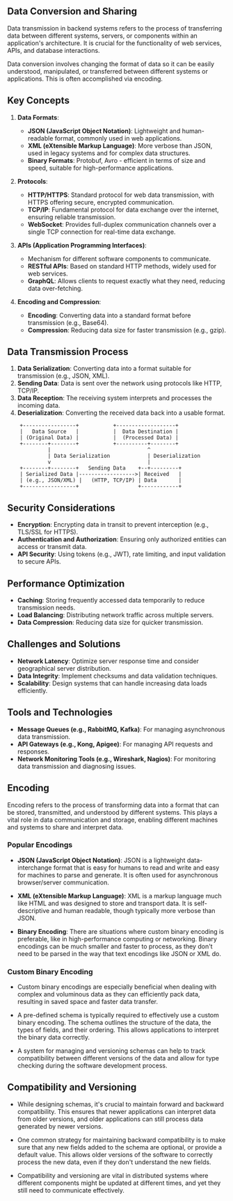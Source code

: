 ## Data Conversion and Sharing

Data transmission in backend systems refers to the process of transferring data between different systems, servers, or components within an application's architecture. It is crucial for the functionality of web services, APIs, and database interactions.

Data conversion involves changing the format of data so it can be easily understood, manipulated, or transferred between different systems or applications. This is often accomplished via encoding.

## Key Concepts

1. **Data Formats**:
   - **JSON (JavaScript Object Notation)**: Lightweight and human-readable format, commonly used in web applications.
   - **XML (eXtensible Markup Language)**: More verbose than JSON, used in legacy systems and for complex data structures.
   - **Binary Formats**: Protobuf, Avro - efficient in terms of size and speed, suitable for high-performance applications.

2. **Protocols**:
   - **HTTP/HTTPS**: Standard protocol for web data transmission, with HTTPS offering secure, encrypted communication.
   - **TCP/IP**: Fundamental protocol for data exchange over the internet, ensuring reliable transmission.
   - **WebSocket**: Provides full-duplex communication channels over a single TCP connection for real-time data exchange.

3. **APIs (Application Programming Interfaces)**:
   - Mechanism for different software components to communicate.
   - **RESTful APIs**: Based on standard HTTP methods, widely used for web services.
   - **GraphQL**: Allows clients to request exactly what they need, reducing data over-fetching.

4. **Encoding and Compression**:
   - **Encoding**: Converting data into a standard format before transmission (e.g., Base64).
   - **Compression**: Reducing data size for faster transmission (e.g., gzip).

## Data Transmission Process

1. **Data Serialization**: Converting data into a format suitable for transmission (e.g., JSON, XML).
2. **Sending Data**: Data is sent over the network using protocols like HTTP, TCP/IP.
3. **Data Reception**: The receiving system interprets and processes the incoming data.
4. **Deserialization**: Converting the received data back into a usable format.

```
    +-----------------+           +-------------------+
    |   Data Source   |           |  Data Destination |
    | (Original Data) |           |  (Processed Data) |
    +--------+--------+           +----------+--------+
             |                               ^
             | Data Serialization            | Deserialization
             v                               |
    +--------+--------+   Sending Data    +--+---------+
    | Serialized Data |------------------>| Received   |
    | (e.g., JSON/XML) |   (HTTP, TCP/IP) | Data       |
    +-----------------+                   +------------+
```

## Security Considerations

- **Encryption**: Encrypting data in transit to prevent interception (e.g., TLS/SSL for HTTPS).
- **Authentication and Authorization**: Ensuring only authorized entities can access or transmit data.
- **API Security**: Using tokens (e.g., JWT), rate limiting, and input validation to secure APIs.

## Performance Optimization

- **Caching**: Storing frequently accessed data temporarily to reduce transmission needs.
- **Load Balancing**: Distributing network traffic across multiple servers.
- **Data Compression**: Reducing data size for quicker transmission.

## Challenges and Solutions

- **Network Latency**: Optimize server response time and consider geographical server distribution.
- **Data Integrity**: Implement checksums and data validation techniques.
- **Scalability**: Design systems that can handle increasing data loads efficiently.

## Tools and Technologies

- **Message Queues (e.g., RabbitMQ, Kafka)**: For managing asynchronous data transmission.
- **API Gateways (e.g., Kong, Apigee)**: For managing API requests and responses.
- **Network Monitoring Tools (e.g., Wireshark, Nagios)**: For monitoring data transmission and diagnosing issues.

## Encoding

Encoding refers to the process of transforming data into a format that can be stored, transmitted, and understood by different systems. This plays a vital role in data communication and storage, enabling different machines and systems to share and interpret data.

### Popular Encodings

* **JSON (JavaScript Object Notation)**: JSON is a lightweight data-interchange format that is easy for humans to read and write and easy for machines to parse and generate. It is often used for asynchronous browser/server communication.

* **XML (eXtensible Markup Language)**: XML is a markup language much like HTML and was designed to store and transport data. It is self-descriptive and human readable, though typically more verbose than JSON.

* **Binary Encoding**: There are situations where custom binary encoding is preferable, like in high-performance computing or networking. Binary encodings can be much smaller and faster to process, as they don't need to be parsed in the way that text encodings like JSON or XML do.

### Custom Binary Encoding

* Custom binary encodings are especially beneficial when dealing with complex and voluminous data as they can efficiently pack data, resulting in saved space and faster data transfer.

* A pre-defined schema is typically required to effectively use a custom binary encoding. The schema outlines the structure of the data, the types of fields, and their ordering. This allows applications to interpret the binary data correctly.

* A system for managing and versioning schemas can help to track compatibility between different versions of the data and allow for type checking during the software development process.

## Compatibility and Versioning

* While designing schemas, it's crucial to maintain forward and backward compatibility. This ensures that newer applications can interpret data from older versions, and older applications can still process data generated by newer versions.

* One common strategy for maintaining backward compatibility is to make sure that any new fields added to the schema are optional, or provide a default value. This allows older versions of the software to correctly process the new data, even if they don't understand the new fields.

* Compatibility and versioning are vital in distributed systems where different components might be updated at different times, and yet they still need to communicate effectively.
